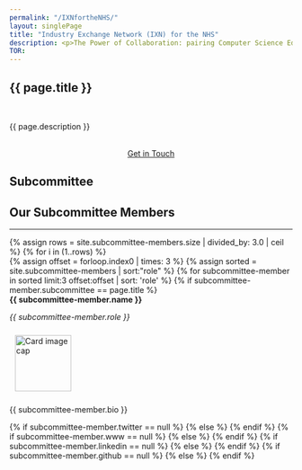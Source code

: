 ```yaml
---
permalink: "/IXNfortheNHS/"
layout: singlePage
title: "Industry Exchange Network (IXN) for the NHS"
description: <p>The Power of Collaboration: pairing Computer Science Education and Technology with Clinicians to strengthen and enhance the NHS.</p><p>Launched in February 2019, the Industry Exchange Network (IXN) for the NHS subcommittee has been established to allow Industry, Educators, Researchers and Clinicians to work together to advance the UK's healthcare through Interoperability, Efficiency and Innovation (IEI) open source projects.</p><p>The Chair of the IXN for the NHS sub-committee is Dean Mohamedally, a Principal Teaching Fellow at the Department of Computer Science at University College.  Dean pioneered the concept of the industry exchange network in the Department of Computer Science at University College London where it has been in operation for over seven years working with NHS trusts.</p><p>The Subcommittee will work to promote open systems and standards across the NHS in the form of an industry exchange network, as requested by Government in the Topol Review. We have been and still are leading the way with Machine Learning Readiness tasks for clinical groups. We are overseeing the largest training environment in the world for FHIR (Fast Healthcare Interoperability Resource) and OpenEHR (Open Electronic Healthcare Records) projects. Our students are pushing the boundaries of technology applied to modern medicine and patient care.</p><p>This subcommittee will oversee and curate student projects with technology providers and clinical groups that have open IT systems, shareable components and computable algorithms. This will</p><ul><li>Proceed with building necessary systems architectures, platforms, APIs and components for adopting standards, specifically for interoperability validation of successful systems integration in healthcare</li><li>Identify weaknesses in current health service strategies, collecting classifications of requested optimisations, and improve both local and general efficiency of existing services with the advantages that technology can bring</li><li>facilitate the creation of innovation in digital health to transform the delivery of health and social care with AI and Machine Learning, Data Science, Computer Vision and the latest state of the art in technology development</li></ul><p>There are many problems in healthcare to solve, big and small, and engineering students must publish their work to be seen. This is a partnership programme that lets students become the best they can be with real world requirements, and clinicians exploring the best and latest technologies that industry can provide.</p>
TOR: 
---
```


<section class="bg-white text-black" id="about">
      <div class="container text-center">
        <h1 class="text-uppercase text-dark">{{ page.title }}</h1><br>
        <p align="left">{{ page.description }}</p><br>
        <!--<p align="left">A copy of the subcommittee terms of reference can be found <a href="{{ page.TOR }}">here.</a></p><br>-->
        <center><a class="btn btn-primary btn-xl" href="mailto:info@apperta.org?Subject=%5BClinical%20Content%20Subcommittee">Get in Touch</a></center>
    </div>
</section>
<section id="about" style="background-image:url(../img/blog-bg_blue.png);background-position:center center;-webkit-background-size:cover;-moz-background-size:cover;-o-background-size:cover;background-size:cover">
      <div class="container">
        <div class="row">
          <div class="col-lg12 mx-auto text-center">
            <h1 class="text-uppercase text-dark">
              <strong>Subcommittee</strong>
            </h1>
            <h2 class="section-heading text-white">Our Subcommittee Members</h2>
            <hr class="light my-4">
                {% assign rows = site.subcommittee-members.size | divided_by: 3.0 | ceil %}
                {% for i in (1..rows) %}
                <div class="row">
                    {% assign offset = forloop.index0 | times: 3 %}
			{% assign sorted = site.subcommittee-members | sort:"role" %}
                       {% for subcommittee-member in sorted limit:3 offset:offset | sort: 'role' %} 
                        {% if subcommittee-member.subcommittee == page.title %}
                            <div class="col-sm-4">
                                <div class="card" style="height: 100%;">
                                    <div class="card-header"><strong>{{ subcommittee-member.name }}</strong> <p><em>{{ subcommittee-member.role }}</em> </p></div>
                                    <div class="card-body">
                                        <img class="pull-left" src="{{ subcommittee-member.photo }}" style="height:100px; width:100px; margin:10px" alt="Card image cap">
                                            <p class="card-text">{{ subcommittee-member.bio }}</p>
                                            <div class="row">
                                                <div class="col-md-12 col-xs-12 col-centered">{% if subcommittee-member.twitter == null %}
                                                    {% else %}
                                                    <a href="http://twitter.com/{{ subcommittee-member.twitter }}" target="_blank"><i class="fab fa-twitter fa-2x"></i></a>
                                                {% endif %}
                                                {% if subcommittee-member.www == null %}
                                                    {% else %}
                                                    <a href="{{ subcommittee-member.www }}" target="_blank"><i class="fas fa-globe fa-2x"></i></a>
                                                {% endif %}
                                                {% if subcommittee-member.linkedin == null %}
                                                    {% else %}
                                                    <a href="{{ subcommittee-member.linkedin }}" target="_blank"><i class="fab fa-linkedin fa-2x"></i></a>
                                                {% endif %}
                                                {% if subcommittee-member.github == null %}
                                                    {% else %}
                                                    <a href="{{ subcommittee-member.github }}" target="_blank"><i class="fab fa-github fa-2x"></i></a>
                                                {% endif %}
                                                </div>
                                            </div>                                         
                                    </div>
                                </div>
                            </div>
                         {% endif %}
                    {% endfor %}
                 </div><br>
                {% endfor %}
            </div>
        </div>
    </div>
</section>
